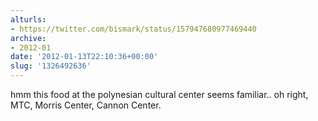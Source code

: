 ```yaml
---
alturls:
- https://twitter.com/bismark/status/157947680977469440
archive:
- 2012-01
date: '2012-01-13T22:10:36+00:00'
slug: '1326492636'
---
```


hmm this food at the polynesian cultural center seems familiar.. oh right, MTC, Morris Center, Cannon Center.

